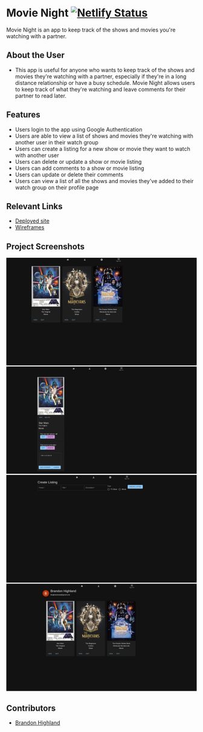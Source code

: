 # Movie Night  [![Netlify Status](https://api.netlify.com/api/v1/badges/14eeb654-a72e-41c8-a99d-6e6902fb78be/deploy-status)](https://app.netlify.com/sites/movie-night-bch/deploys)

Movie Night is an app to keep track of the shows and movies you're watching with a partner.

## About the User
- This app is useful for anyone who wants to keep track of the shows and movies they're watching with a partner, especially if they're in a long distance relationship or have a busy schedule. Movie Night allows users to keep track of what they're watching and leave comments for their partner to read later.

## Features
- Users login to the app using Google Authentication
- Users are able to view a list of shows and movies they're watching with another user in their watch group
- Users can create a listing for a new show or movie they want to watch with another user
- Users can delete or update a show or movie listing
- Users can add comments to a show or movie listing
- Users can update or delete their comments
- Users can view a list of all the shows and movies they've added to their watch group on their profile page

## Relevant Links
- [Deployed site](https://capstone-movie-night.vercel.app/)
- [Wireframes](https://www.figma.com/file/2AV8KzOsaJlF1D4gE3IMtb/Movie-Night?type=design&node-id=0-1&t=A68HIDuv99lJW267-0)

## Project Screenshots
![Home Page](./screenshots/home.jpg)
![Listing Page](./screenshots/listing.jpg)
![New Listing Form](./screenshots/new.jpg)
![Profile Page](./screenshots/profile.jpg)

## Contributors
- [Brandon Highland](https://github.com/users/bhighlander)
